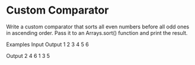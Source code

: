 # Custom Comparator

Write a custom comparator that sorts all even numbers before all odd ones in ascending order. Pass it to an Arrays.sort() function and print the result.


Examples
Input	Output
1 2 3 4 5 6

Output
2 4 6 1 3 5
